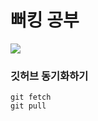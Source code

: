 # 뻐킹 공부
<div>
  <img src="https://github.com/user-attachments/assets/3392530d-0a62-4d25-a359-78966c4281d8"/>
</div>
<div>
  <h3>깃허브 동기화하기</h3>
  <pre><code>git fetch
git pull</code></pre>
</div>
